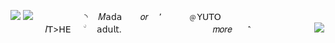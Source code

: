 ![](https://files.catbox.moe/9ylrju.png) ![](https://files.catbox.moe/erb55n.png) ⠀⠀⠀⠀⠀⠀ㅤ
 ◝  ㅤ𝑀𝖺𝖽𝖺ㅤ ㅤ𝑜𝑟 ㅤ٬ㅤﾠ  ㅤ﹫𝖸𝖴𝖳𝖮ﾠ ﾠﾠﾠﾠﾠﾠﾠﾠﾠﾠﾠﾠﾠㅤ ㅤ𝐼𝖳>𝖧𝖤   ﾠ    ۨ    ﾠ   𝖺𝖽𝗎𝗅𝗍.ﾠ ﾠﾠﾠﾠﾠㅤㅤㅤﾠﾠ𝑚𝑜𝑟𝑒ﾠﾠ⳿ㅤㅤﾠﾠﾠ
ㅤ
ㅤ ![](https://files.catbox.moe/9ylrju.png)

